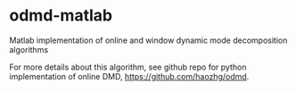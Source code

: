 # odmd-matlab
Matlab implementation of online and window dynamic mode decomposition algorithms

For more details about this algorithm, see github repo for python implementation of online DMD, https://github.com/haozhg/odmd.